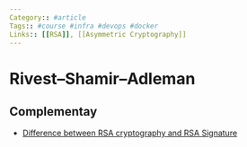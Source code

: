 ```yaml
---
Category:: #article
Tags:: #course #infra #devops #docker
Links:: [[RSA]], [[Asymmetric Cryptography]]
---
```


# Rivest–Shamir–Adleman
## Complementay
- [Difference between RSA cryptography and RSA Signature](https://www.cs.cornell.edu/courses/cs5430/2015sp/notes/rsa_sign_vs_dec.php)